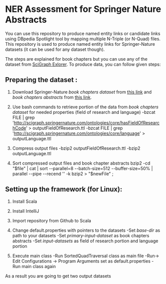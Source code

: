 # NER Assessment for Springer Nature Abstracts

You can use this repository to produce named entity links or candidate links using DBpedia Spotlight tool by mapping multiple N-Triple (or N-Quad) files. This repository is used to produce named entity links for Springer-Nature datasets (it can be used for any dataset though). 

The steps are explained for book chapters but you can use any of the dataset from [SciGraph Exlorer](https://scigraph.springernature.com/explorer/downloads/). To produce data, you can follow given steps:

## Preparing the dataset : 

1) Download Springer-Nature *book chapters dataset* from [this link](http://s3-service-broker-live-afe45d64-24d0-4a96-b6a8-23b79e885eb7.s3-website.eu-central-1.amazonaws.com/2017-11-07/springernature-scigraph-book-chapters-2017.cc-by.2017-11-07.tar.bz2) and *book chapters abstracts* from [this link](http://s3-service-broker-live-afe45d64-24d0-4a96-b6a8-23b79e885eb7.s3-website.eu-central-1.amazonaws.com/2017-11-07/springernature-scigraph-book-chapters-2017.cc-by-nc.2017-11-07.tar.bz2).

2) Use bash commands to retrieve portion of the data from *book chapters dataset* for needed properties (field of research and language)
-bzcat FILE | grep 'http://scigraph.springernature.com/ontologies/core/hasFieldOfResearchCode' > outputFieldOfResearch.ttl
-bzcat FILE | grep 'http://scigraph.springernature.com/ontologies/core/language' > outputLanguage.ttl

3) Compress output files
-bzip2 outputFieldOfResearch.ttl
-bzip2 outputLanguage.ttl

3) Sort compressed output files and book chapter abstracts 
bzip2 -cd "$file" | cat | sort --parallel=8 --batch-size=512 --buffer-size=50% |  parallel --pipe --recend '' -k bzip2 > "$newFile" ;

## Setting up the framework (for Linux):

1) Install Scala
2) Install IntelliJ
3) Import repository from Github to Scala
4) Change default.properties with pointers to the datasets 
-Set *base-dir* as path to your datasets
-Set *primary-input-dataset* as book chapters abstracts
-Set *input-datasets* as field of research portion and language portion

4) Execute main class
-Run SortedQuadTraversal class as main file
-Run-> Edit Configurations -> Program Arguments set as default.properties
-Run main class again

As a result you are going to get two output datasets



